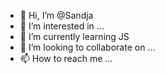 - 👋 Hi, I’m @Sandja
- 👀 I’m interested in ...
- 🌱 I’m currently learning JS
- 💞️ I’m looking to collaborate on ...
- 📫 How to reach me ...

<!---
Sandja/Sandja is a ✨ special ✨ repository because its `README.md` (this file) appears on your GitHub profile.
You can click the Preview link to take a look at your changes.
--->
